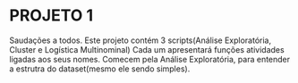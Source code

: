 # PROJETO 1  
Saudações a todos.
Este projeto contém 3 scripts(Análise Exploratória, Cluster e Logística Multinominal)
Cada um apresentará funções atividades ligadas aos seus nomes.
Comecem pela  Análise Exploratória, para entender a estrutra do dataset(mesmo ele sendo simples).
